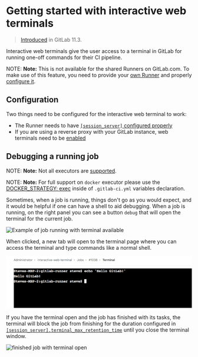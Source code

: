 # Getting started with interactive web terminals

> [Introduced](https://gitlab.com/gitlab-org/gitlab-ce/issues/50144) in GitLab 11.3.

Interactive web terminals give the user access to a terminal in GitLab for
running one-off commands for their CI pipeline.

NOTE: **Note:**
This is not available for the shared Runners on GitLab.com.
To make use of this feature, you need to provide your
[own Runner](https://docs.gitlab.com/runner/install/) and properly
[configure it](#configuration).

## Configuration

Two things need to be configured for the interactive web terminal to work:

- The Runner needs to have [`[session_server]` configured
  properly][session-server]
- If you are using a reverse proxy with your GitLab instance, web terminals need to be
  [enabled](../../administration/integration/terminal.md#enabling-and-disabling-terminal-support)

## Debugging a running job

NOTE: **Note:** Not all executors are
[supported](https://docs.gitlab.com/runner/executors/#compatibility-chart).

NOTE: **Note:** For full support on `docker` executor please use the
[DOCKER_STRATEGY: exec][docker-strategy] inside of `.gitlab-ci.yml` variables
declaration.

Sometimes, when a job is running, things don't go as you would expect, and it
would be helpful if one can have a shell to aid debugging. When a job is
running, on the right panel you can see a button `debug` that will open the terminal
for the current job.

![Example of job running with terminal
available](img/interactive_web_terminal_running_job.png)

When clicked, a new tab will open to the terminal page where you can access
the terminal and type commands like a normal shell.

![terminal of the job](img/interactive_web_terminal_page.png)

If you have the terminal open and the job has finished with its tasks, the
terminal will block the job from finishing for the duration configured in
[`[session_server].terminal_max_retention_time`][session-server] until you
close the terminal window.

![finished job with terminal open](img/finished_job_with_terminal_open.png)

[session-server]: https://docs.gitlab.com/runner/configuration/advanced-configuration.html#the-session_server-section
[docker-strategy]: ../yaml/README.md#docker-strategy

